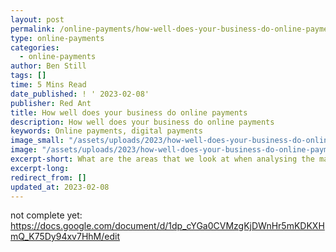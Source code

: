 ```yaml
---
layout: post
permalink: /online-payments/how-well-does-your-business-do-online-payments/
type: online-payments
categories: 
  - online-payments
author: Ben Still
tags: []
time: 5 Mins Read
date_published: ! ' 2023-02-08'
publisher: Red Ant
title: How well does your business do online payments
description: How well does your business do online payments
keywords: Online payments, digital payments
image_small: "/assets/uploads/2023/how-well-does-your-business-do-online-payments-min.png"
image: "/assets/uploads/2023/how-well-does-your-business-do-online-payments-min.png"
excerpt-short: What are the areas that we look at when analysing the maturity of your online payments process? This article explains what they are, and how they are relevant.
excerpt-long:
redirect_from: []
updated_at: 2023-02-08
---
```


not complete yet: https://docs.google.com/document/d/1dp_cYGa0CVMzgKjDWnHr5mKDKXHmQ_K75Dy94xv7HhM/edit